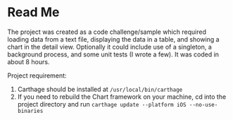 #  Read Me

The project was created as a code challenge/sample which required loading data from a text file, displaying the data in a table, and showing a chart in the detail view. Optionally it could include use of a singleton, a background process, and some unit tests (I wrote a few). It was coded in about 8 hours.

Project requirement:
1. Carthage should be installed at `/usr/local/bin/carthage`
2. If you need to rebuild the Chart framework on your machine, cd into the project directory and run
`carthage update --platform iOS --no-use-binaries`
